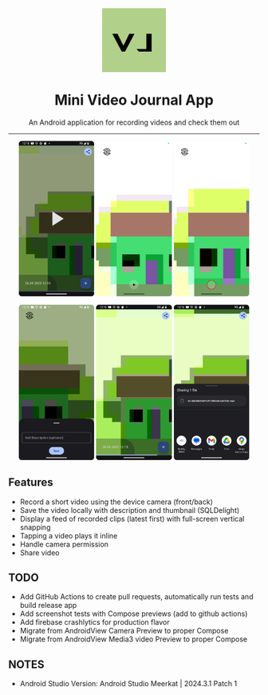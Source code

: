 <div align="center">
    <img src="./misc/logo.png" width="128" style="display: block; margin: 0 auto"/>
    <h1>Mini Video Journal App</h1>
    <p>An Android application for recording videos and check them out</p>
</div>

---

<p align="center">
  <img src="./misc/HomeScreen.png" width="30%" />
  <img src="./misc/StartRecording.png" width="30%" />
  <img src="./misc/VideoRecording.png" width="30%" />
</p>

<p align="center">
  <img src="./misc/SaveRecordedVideo.png" width="30%" />
  <img src="./misc/VideoPlaying.png" width="30%" />
  <img src="./misc/ShareVideo.png" width="30%" />
</p>

## Features
- Record a short video using the device camera (front/back)
- Save the video locally with description and thumbnail (SQLDelight)
- Display a feed of recorded clips (latest first) with full-screen vertical snapping
- Tapping a video plays it inline
- Handle camera permission
- Share video

## TODO
- Add GitHub Actions to create pull requests, automatically run tests and build release app
- Add screenshot tests with Compose previews (add to github actions)
- Add firebase crashlytics for production flavor
- Migrate from AndroidView Camera Preview to proper Compose
- Migrate from AndroidView Media3 video Preview to proper Compose

## NOTES
- Android Studio Version: Android Studio Meerkat | 2024.3.1 Patch 1